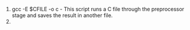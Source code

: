 1. gcc -E $CFILE -o c - This script runs a C file through the preprocessor stage and saves the result in another file.
2. 